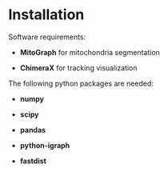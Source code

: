 # Installation

Software requirements:

- **MitoGraph** for mitochondria segmentation

- **ChimeraX** for tracking visualization

The following python packages are needed:

- **numpy**

- **scipy**

- **pandas**

- **python-igraph**

- **fastdist**
